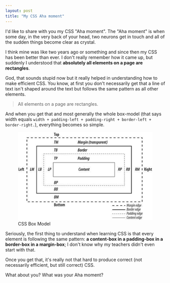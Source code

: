 ```yaml
---
layout: post
title: "My CSS Aha moment"
---
```


I'd like to share with you my CSS "Aha moment". The "Aha moment" is when some day, in the very back of your head, two neurons get in touch and all of the sudden things become clear as crystal.

I think mine was like two years ago or something and since then my CSS has been better than ever. I don't really remember how it came up, but suddenly I understood that **absolutely all elements on a page are rectangles**.

God, that sounds stupid now but it really helped in understanding how to make efficient CSS. You know, at first you don't necessarily get that a line of text isn't shaped around the text but follows the same pattern as all other elements.

<blockquote class="pull-quote--right">All elements on a page are rectangles.</blockquote>

And when you get that and most generally the whole box-model (that says width equals `width + padding-left + padding-right + border-left + border-right.`), everything becomes so simple.

<figure class="figure--right">
<img src="/images/css-aha-moment__box-model.jpg" alt="">
<figcaption>CSS Box Model</figcaption>
</figure>

Seriously, the first thing to understand when learning CSS is that every element is following the same pattern: **a content-box in a padding-box in a border-box in a margin-box**; I don't know why my teachers didn't even start with that.

Once you get that, it's really not that hard to produce correct (not necessarily efficient, but still correct) CSS.

What about you? What was your Aha moment?
